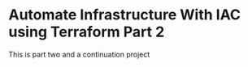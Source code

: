 # Automate Infrastructure With IAC using Terraform Part 2

This is part two and a continuation project